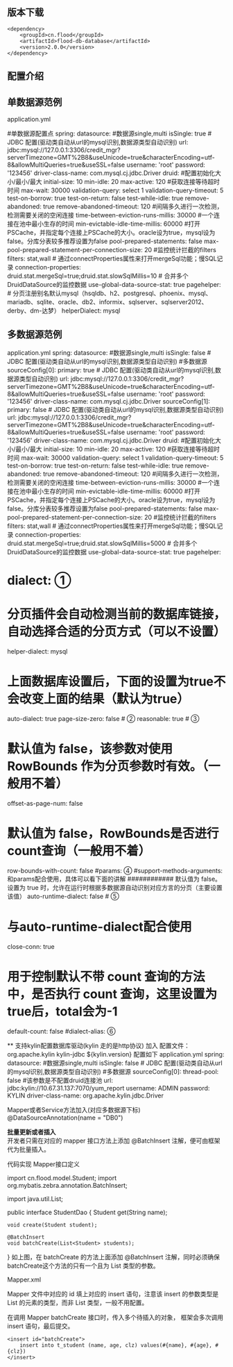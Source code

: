 **版本下载**
---
    <dependency>
    	<groupId>cn.flood</groupId>
    	<artifactId>flood-db-database</artifactId>
    	<version>2.0.0</version>
    </dependency>


**配置介绍**
---


  
**单数据源范例**
---
application.yml
   
#单数据源配置点
spring:
  datasource:
    #数据源single,multi
    isSingle: true
    # JDBC 配置(驱动类自动从url的mysql识别,数据源类型自动识别)
    url: jdbc:mysql://127.0.0.1:3306/credit_mgr?serverTimezone=GMT%2B8&useUnicode=true&characterEncoding=utf-8&allowMultiQueries=true&useSSL=false
    username: 'root'
    password: '123456'
    driver-class-name:  com.mysql.cj.jdbc.Driver
    druid:
      #配置初始化大小/最小/最大
      initial-size: 10
      min-idle: 20
      max-active: 120
      #获取连接等待超时时间
      max-wait: 30000
      validation-query: select 1
      validation-query-timeout: 5
      test-on-borrow: true
      test-on-return: false
      test-while-idle: true
      remove-abandoned: true
      remove-abandoned-timeout: 120
      #间隔多久进行一次检测，检测需要关闭的空闲连接
      time-between-eviction-runs-millis: 30000
      #一个连接在池中最小生存的时间
      min-evictable-idle-time-millis: 60000
      #打开PSCache，并指定每个连接上PSCache的大小。oracle设为true，mysql设为false。分库分表较多推荐设置为false
      pool-prepared-statements: false
      max-pool-prepared-statement-per-connection-size: 20
      #监控统计拦截的filters
      filters: stat,wall
      # 通过connectProperties属性来打开mergeSql功能；慢SQL记录
      connection-properties: druid.stat.mergeSql=true;druid.stat.slowSqlMillis=10
      # 合并多个DruidDataSource的监控数据
      use-global-data-source-stat: true
  pagehelper:
    # 分页注册别名默认mysql（hsqldb、h2、postgresql、phoenix、mysql、mariadb、sqlite、oracle、db2、informix、sqlserver、sqlserver2012、derby、dm-达梦）
    helperDialect: mysql


**多数据源范例**
---
application.yml
spring:
  datasource:
    #数据源single,multi
    isSingle: false
    # JDBC 配置(驱动类自动从url的mysql识别,数据源类型自动识别)
    #多数据源
    sourceConfig[0]:
      primary: true
      # JDBC 配置(驱动类自动从url的mysql识别,数据源类型自动识别)
      url: jdbc:mysql://127.0.0.1:3306/credit_mgr?serverTimezone=GMT%2B8&useUnicode=true&characterEncoding=utf-8&allowMultiQueries=true&useSSL=false
      username: 'root'
      password: '123456'
      driver-class-name:  com.mysql.cj.jdbc.Driver
    sourceConfig[1]:
      primary: false
      # JDBC 配置(驱动类自动从url的mysql识别,数据源类型自动识别)
      url: jdbc:mysql://127.0.0.1:3306/credit_mgr?serverTimezone=GMT%2B8&useUnicode=true&characterEncoding=utf-8&allowMultiQueries=true&useSSL=false
      username: 'root'
      password: '123456'
      driver-class-name:  com.mysql.cj.jdbc.Driver
    druid:
      #配置初始化大小/最小/最大
      initial-size: 10
      min-idle: 20
      max-active: 120
      #获取连接等待超时时间
      max-wait: 30000
      validation-query: select 1
      validation-query-timeout: 5
      test-on-borrow: true
      test-on-return: false
      test-while-idle: true
      remove-abandoned: true
      remove-abandoned-timeout: 120
      #间隔多久进行一次检测，检测需要关闭的空闲连接
      time-between-eviction-runs-millis: 30000
      #一个连接在池中最小生存的时间
      min-evictable-idle-time-millis: 60000
      #打开PSCache，并指定每个连接上PSCache的大小。oracle设为true，mysql设为false。分库分表较多推荐设置为false
      pool-prepared-statements: false
      max-pool-prepared-statement-per-connection-size: 20
      #监控统计拦截的filters
      filters: stat,wall
      # 通过connectProperties属性来打开mergeSql功能；慢SQL记录
      connection-properties: druid.stat.mergeSql=true;druid.stat.slowSqlMillis=5000
      # 合并多个DruidDataSource的监控数据
      use-global-data-source-stat: true
pagehelper:
  # dialect: ①
  # 分页插件会自动检测当前的数据库链接，自动选择合适的分页方式（可以不设置）
  helper-dialect: mysql
  # 上面数据库设置后，下面的设置为true不会改变上面的结果（默认为true）
  auto-dialect: true
  page-size-zero: false # ②
  reasonable: true # ③
  # 默认值为 false，该参数对使用 RowBounds 作为分页参数时有效。（一般用不着）
  offset-as-page-num: false
  # 默认值为 false，RowBounds是否进行count查询（一般用不着）
  row-bounds-with-count: false
  #params: ④
  #support-methods-arguments: 和params配合使用，具体可以看下面的讲解
  ############ 默认值为 false。设置为 true 时，允许在运行时根据多数据源自动识别对应方言的分页（主要设置该值）
  auto-runtime-dialect: false # ⑤
  # 与auto-runtime-dialect配合使用
  close-conn: true
  # 用于控制默认不带 count 查询的方法中，是否执行 count 查询，这里设置为true后，total会为-1
  default-count: false
  #dialect-alias: ⑥

** 支持kylin配置数据库驱动(kylin 走的是http协议)
加入 配置文件：
<dependency>
    <groupId>org.apache.kylin</groupId>
    <artifactId>kylin-jdbc</artifactId>
    <version>${kylin.version}</version>
</dependency>
配置如下
application.yml
spring:
  datasource:
    #数据源single,multi
    isSingle: false
    # JDBC 配置(驱动类自动从url的mysql识别,数据源类型自动识别)
    #多数据源
    sourceConfig[0]:
      thread-pool: false #该参数是不配置druid连接池
      url: jdbc:kylin://10.67.31.137:7070/yum_report
      username: ADMIN
      password: KYLIN
      driver-class-name: org.apache.kylin.jdbc.Driver


Mapper或者Service方法加入(对应多数据源下标)
@DataSourceAnnotation(name = "DB0")

**批量更新或者插入**      
开发者只需在对应的 mapper 接口方法上添加 @BatchInsert 注解，便可由框架代为批量插入。

代码实现
Mapper接口定义

import cn.flood.model.Student;
import org.mybatis.zebra.annotation.BatchInsert;

import java.util.List;

public interface StudentDao {
    Student get(String name);

    void create(Student student);

    @BatchInsert
    void batchCreate(List<Student> students);
}
如上图，在 batchCreate 的方法上面添加 @BatchInsert 注解，同时必须确保batchCreate这个方法的只有一个且为 List 类型的参数。

Mapper.xml

Mapper 文件中对应的 id 填上对应的 insert 语句，注意该 insert 的参数类型是 List 的元素的类型，而非 List 类型，一般不用配置。

在调用 Mapper batchCreate 接口时，传入多个待插入的对象， 框架会多次调用 insert 语句，最后提交。

<mapper namespace="cn.flood.dao.StudentDao">
    <resultMap type="cn.flood.model.Student" id="StudentMap">
        <result column="name" property="name"/>
        <result column="clz" property="clz"/>
        <result column="age" property="age"/>
    </resultMap>

    <insert id="batchCreate">
        insert into t_student (name, age, clz) values(#{name}, #{age}, #{clz})
    </insert>

</mapper>

  
  
